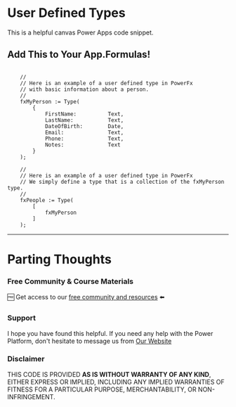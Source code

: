 # User Defined Types

This is a helpful canvas Power Apps code snippet.

## Add This to Your App.Formulas!

```PowerFx

    //
    // Here is an example of a user defined type in PowerFx
    // with basic information about a person.
    //
    fxMyPerson := Type(
        {
            FirstName:          Text, 
            LastName:           Text, 
            DateOfBirth:        Date,
            Email:              Text,
            Phone:              Text,
            Notes:              Text
        }
    );

    //
    // Here is an example of a user defined type in PowerFx
    // We simply define a type that is a collection of the fxMyPerson type.
    //
    fxPeople := Type(
        [
            fxMyPerson
        ]
    );

```

---

# Parting Thoughts

### Free Community & Course Materials

🆓 Get access to our [free community and resources](https://tinyurl.com/DarrensStuffFree) ⬅️

### Support

I hope you have found this helpful. If you need any help with the Power Platform, don't hesitate to message us from [Our Website](https://superpowerlabs.co)

### Disclaimer

THIS CODE IS PROVIDED **AS IS WITHOUT WARRANTY OF ANY KIND**, EITHER EXPRESS OR IMPLIED, INCLUDING ANY IMPLIED WARRANTIES OF FITNESS FOR A PARTICULAR PURPOSE, MERCHANTABILITY, OR NON-INFRINGEMENT.
